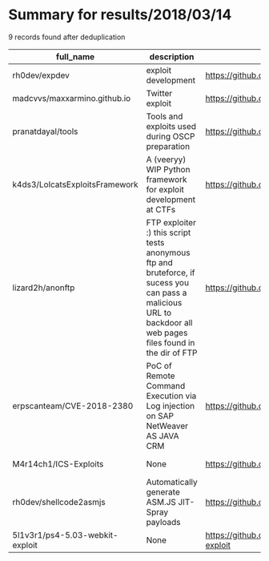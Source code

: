 
# Summary for results/2018/03/14
    
9 records found after deduplication

| full_name | description | html_url | matched_list | matched_count | pushed_at | size | stargazers_count | language | forks_count | vul_ids |
|---------------------------------|-----------------------------------------------------------------------------------------------------------------------------------------------------------------|----------------------------------------------------|------------------------------------------------------|-----------------|---------------------------|--------|--------------------|------------|---------------|-------------------|
| rh0dev/expdev | exploit development | https://github.com/rh0dev/expdev | ['exploit'] | 1 | 2018-03-14 19:55:54+00:00 | 20 | 45 | HTML | 24 | [] |
| madcvvs/maxxarmino.github.io | Twitter exploit | https://github.com/madcvvs/maxxarmino.github.io | ['exploit'] | 1 | 2018-03-14 18:49:31+00:00 | 24 | 0 | HTML | 0 | [] |
| pranatdayal/tools | Tools and exploits used during OSCP preparation | https://github.com/pranatdayal/tools | ['exploit'] | 1 | 2018-03-14 17:10:45+00:00 | 96070 | 2 | | 7 | [] |
| k4ds3/LolcatsExploitsFramework | A (veeryy) WIP Python framework for exploit development at CTFs | https://github.com/k4ds3/LolcatsExploitsFramework | ['exploit'] | 1 | 2018-03-14 21:15:02+00:00 | 26 | 2 | Python | 0 | [] |
| lizard2h/anonftp | FTP exploiter :) this script tests anonymous ftp and bruteforce, if sucess you can pass a malicious URL to backdoor all web pages files found in the dir of FTP | https://github.com/lizard2h/anonftp | ['exploit'] | 1 | 2018-03-14 03:52:05+00:00 | 432 | 3 | Python | 1 | [] |
| erpscanteam/CVE-2018-2380 | PoC of Remote Command Execution via Log injection on SAP NetWeaver AS JAVA CRM | https://github.com/erpscanteam/CVE-2018-2380 | ['command injection', 'cve poc', 'cve-2', 'exploit'] | 4 | 2018-03-14 12:13:43+00:00 | 7 | 50 | Python | 16 | ['CVE-2018-2380'] |
| M4r14ch1/ICS-Exploits | None | https://github.com/M4r14ch1/ICS-Exploits | ['exploit'] | 1 | 2018-03-14 16:39:51+00:00 | 14 | 0 | | 0 | [] |
| rh0dev/shellcode2asmjs | Automatically generate ASM.JS JIT-Spray payloads | https://github.com/rh0dev/shellcode2asmjs | ['shellcode'] | 1 | 2018-03-14 20:25:20+00:00 | 25 | 35 | HTML | 15 | [] |
| 5l1v3r1/ps4-5.03-webkit-exploit | None | https://github.com/5l1v3r1/ps4-5.03-webkit-exploit | ['exploit'] | 1 | 2018-03-14 04:47:41+00:00 | 9 | 0 | | 0 | [] |
